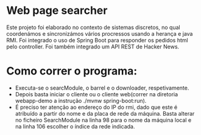 # Web page searcher

Este projeto foi elaborado no contexto de sistemas discretos, no qual coordenámos e sincronizámos vários procressos usando a herança e java RMI. Foi integrado o uso de Spring Boot para responder os pedidos html pelo controller. Foi também integrado um API REST de Hacker News.

# Como correr o programa:

 - Executa-se o searcModule, o barrel e o downloader, respetivamente. 
 - Depois basta iniciar o cliente ou o cliente web(correr na diretoria webapp-demo a instrução ./mvnw spring-boot:run).
 - É preciso ter atenção ao endereço do IP do rmi, dado que este é atribuído a partir do nome e 
da placa de rede
da máquina. Basta alterar no ficheiro SearchModule na linha 98 para o nome da máquina local 
e na linha 106 escolher o índice da rede indicada.
